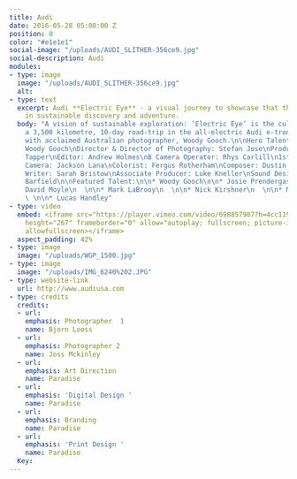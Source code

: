 ```yaml
---
title: Audi
date: 2016-05-28 05:00:00 Z
position: 0
color: "#e1e1e1"
social-image: "/uploads/AUDI_SLITHER-356ce9.jpg"
social-description: Audi
modules:
- type: image
  image: "/uploads/AUDI_SLITHER-356ce9.jpg"
  alt: 
- type: text
  excerpt: Audi **Electric Eye** - a visual journey to showcase that there is hope
    in sustainable discovery and adventure.
  body: "A vision of sustainable exploration: ‘Electric Eye’ is the culmination of
    a 3,500 kilometre, 10-day road-trip in the all-electric Audi e-tron Sportback
    with acclaimed Australian photographer, Woody Gooch.\n\nHero Talent & Stills Photographer:
    Woody Gooch\nDirector & Director of Photography: Stefan Jose\nProducer: Coralie
    Tapper\nEditor: Andrew Holmes\nB Camera Operator: Rhys Carlill\n1st Assistant
    Camera: Jackson Lana\nColorist: Fergus Rotherham\nComposer: Dustin Lau\nEditorial
    Writer: Sarah Bristow\nAssociate Producer: Luke Kneller\nSound Designer: Dylan
    Barfield\n\nFeatured Talent:\n\n* Woody Gooch\n\n* Josie Prendergast\n  \n\n*
    David Moyle\n  \n\n* Mark LaBrooy\n  \n\n* Nick Kirshner\n  \n\n* Madison Stewart\n
    \ \n\n* Lucas Handley"
- type: video
  embed: <iframe src="https://player.vimeo.com/video/698857987?h=4cc1194776" width="640"
    height="267" frameborder="0" allow="autoplay; fullscreen; picture-in-picture"
    allowfullscreen></iframe>
  aspect_padding: 42%
- type: image
  image: "/uploads/WGP_1500.jpg"
- type: image
  image: "/uploads/IMG_6240%202.JPG"
- type: website-link
  url: http://www.audiusa.com
- type: credits
  credits:
  - url: 
    emphasis: Photographer  1
    name: Bjorn Looss
  - url: 
    emphasis: Photographer 2
    name: Joss Mckinley
  - url: 
    emphasis: Art Direction
    name: Paradise
  - url: 
    emphasis: 'Digital Design '
    name: Paradise
  - url: 
    emphasis: Branding
    name: Paradise
  - url: 
    emphasis: 'Print Design '
    name: Paradise
  Key: 
---
```


